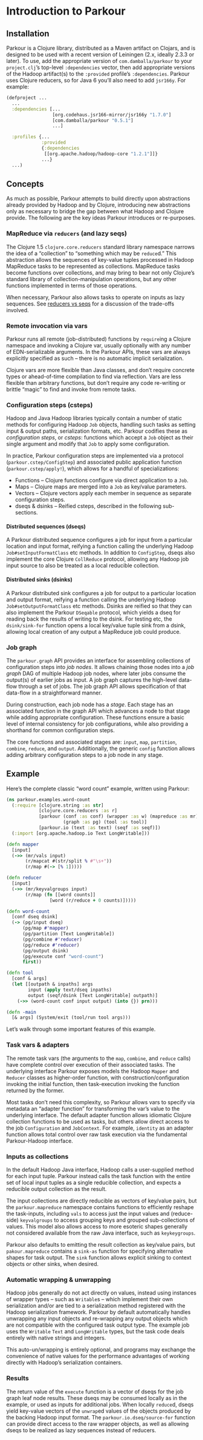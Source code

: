 # Introduction to Parkour

## Installation

Parkour is a Clojure library, distributed as a Maven artifact on Clojars, and is
designed to be used with a recent version of Leiningen (2.x, ideally 2.3.3 or
later).  To use, add the appropriate version of `com.damballa/parkour` to your
`project.clj`’s top-level `:dependencies` vector, then add appropriate versions
of the Hadoop artifact(s) to the `:provided` profile’s `:dependencies`.  Parkour
uses Clojure reducers, so for Java 6 you’ll also need to add `jsr166y`.  For
example:

```clj
(defproject ...
  ...
  :dependencies [...
                 [org.codehaus.jsr166-mirror/jsr166y "1.7.0"]
                 [com.damballa/parkour "0.5.1"]
                 ...]

  :profiles {...
             :provided
             {:dependencies
              [[org.apache.hadoop/hadoop-core "1.2.1"]]}
             ...}
  ...)
```

## Concepts

As much as possible, Parkour attempts to build directly upon abstractions
already provided by Hadoop and by Clojure, introducing new abstractions only as
necessary to bridge the gap between what Hadoop and Clojure provide.  The
following are the key ideas Parkour introduces or re-purposes.

### MapReduce via `reducers` (and lazy seqs)

The Clojure 1.5 `clojure.core.reducers` standard library namespace narrows the
idea of a “collection” to “something which may be `reduce`d.”  This abstraction
allows the sequences of key-value tuples processed in Hadoop MapReduce tasks to
be represented as collections.  MapReduce tasks become functions over
collections, and may bring to bear not only Clojure’s standard library of
collection-manipulation operations, but any other functions implemented in terms
of those operations.

When necessary, Parkour also allows tasks to operate on inputs as lazy
sequences.  See [reducers vs seqs][reducers-vs-seqs] for a discussion of the
trade-offs involved.

[reducers-vs-seqs]: https://github.com/damballa/parkour/blob/master/doc/reducers-vs-seqs.md

### Remote invocation via vars

Parkour runs all remote (job-distributed) functions by `require`ing a Clojure
namespace and invoking a Clojure var, usually optionally with any number of
EDN-serializable arguments.  In the Parkour APIs, these vars are always
explicitly specified as such – there is no automatic implicit serialization.

Clojure vars are more flexible than Java classes, and don’t require concrete
types or ahead-of-time compilation to find via reflection.  Vars are less
flexible than arbitrary functions, but don’t require any code re-writing or
brittle “magic” to find and invoke from remote tasks.

### Configuration steps (csteps)

Hadoop and Java Hadoop libraries typically contain a number of static methods
for configuring Hadoop `Job` objects, handling such tasks as setting input &
output paths, serialization formats, etc.  Parkour codifies these as
_configuration steps_, or _csteps_: functions which accept a `Job` object as
their single argument and modify that `Job` to apply some configuration.

In practice, Parkour configuration steps are implemented via a protocol
(`parkour.cstep/ConfigStep`) and associated public application function
(`parkour.cstep/apply!`), which allows for a handful of specializations:

- Functions – Clojure functions configure via direct application to a `Job`.
- Maps – Clojure maps are merged into a `Job` as key/value parameters.
- Vectors – Clojure vectors apply each member in sequence as separate
  configuration steps.
- dseqs & dsinks – Reified csteps, described in the following sub-sections.

#### Distributed sequences (dseqs)

A Parkour distributed sequence configures a job for input from a particular
location and input format, reifying a function calling the underlying Hadoop
`Job#setInputFormatClass` etc methods.  In addition to `ConfigStep`, dseqs also
implement the core Clojure `CollReduce` protocol, allowing any Hadoop job input
source to also be treated as a local reducible collection.

#### Distributed sinks (dsinks)

A Parkour distributed sink configures a job for output to a particular location
and output format, reifying a function calling the underlying Hadoop
`Job#setOutputFormatClass` etc methods.  Dsinks are reified so that they can
also implement the Parkour `DSeqable` protocol, which yields a dseq for reading
back the results of writing to the dsink.  For testing etc, the `dsink/sink-for`
function opens a local key/value tuple sink from a dsink, allowing local
creation of any output a MapReduce job could produce.

### Job graph

The `parkour.graph` API provides an interface for assembling collections of
configuration steps into _job nodes_.  It allows chaining those nodes into a
_job graph_ DAG of multiple Hadoop job nodes, where later jobs consume the
output(s) of earlier jobs as input.  A job graph captures the high-level
data-flow through a set of jobs.  The job graph API allows specification of that
data-flow in a straightforward manner.

During construction, each job node has a _stage_.  Each stage has an associated
function in the graph API which advances a node to that stage while adding
appropriate configuration.  These functions ensure a basic level of internal
consistency for job configurations, while also providing a shorthand for common
configuration steps.

The core functions and associated stages are: `input`, `map`, `partition`,
`combine`, `reduce`, and `output`.  Additionally, the generic `config` function
allows adding arbitrary configuration steps to a job node in any stage.

## Example

Here’s the complete classic “word count” example, written using Parkour:

```clj
(ns parkour.examples.word-count
  (:require [clojure.string :as str]
            [clojure.core.reducers :as r]
            [parkour (conf :as conf) (wrapper :as w) (mapreduce :as mr)
                     (graph :as pg) (tool :as tool)]
            [parkour.io (text :as text) (seqf :as seqf)])
  (:import [org.apache.hadoop.io Text LongWritable]))

(defn mapper
  [input]
  (->> (mr/vals input)
       (r/mapcat #(str/split % #"\s+"))
       (r/map #(-> [% 1]))))

(defn reducer
  [input]
  (->> (mr/keyvalgroups input)
       (r/map (fn [[word counts]]
                [word (r/reduce + 0 counts)]))))

(defn word-count
  [conf dseq dsink]
  (-> (pg/input dseq)
      (pg/map #'mapper)
      (pg/partition [Text LongWritable])
      (pg/combine #'reducer)
      (pg/reduce #'reducer)
      (pg/output dsink)
      (pg/execute conf "word-count")
      first))

(defn tool
  [conf & args]
  (let [[outpath & inpaths] args
        input (apply text/dseq inpaths)
        output (seqf/dsink [Text LongWritable] outpath)]
    (->> (word-count conf input output) (into {}) prn)))

(defn -main
  [& args] (System/exit (tool/run tool args)))
```

Let’s walk through some important features of this example.

### Task vars & adapters

The remote task vars (the arguments to the `map`, `combine`, and `reduce` calls)
have complete control over execution of their associated tasks.  The underlying
interface Parkour exposes models the Hadoop `Mapper` and `Reducer` classes as
higher-order function, with construction/configuration invoking the initial
function, then task-execution invoking the function returned by the former.

Most tasks don’t need this complexity, so Parkour allows vars to specify via
metadata an “adapter function” for transforming the var’s value to the
underlying interface.  The default adapter function allows idiomatic Clojure
collection functions to be used as tasks, but others allow direct access to the
job `Configuration` and `JobContext`.  For example, `identity` as an adapter
function allows total control over raw task execution via the fundamental
Parkour-Hadoop interface.

### Inputs as collections

In the default Hadoop Java interface, Hadoop calls a user-supplied method for
each input tuple.  Parkour instead calls the task function with the entire set
of local input tuples as a single reducible collection, and expects a reducible
output collection as the result.

The input collections are directly reducible as vectors of key/value pairs, but
the `parkour.mapreduce` namespace contains functions to efficiently reshape the
task-inputs, including `vals` to access just the input values and (reduce-side)
`keyvalgroups` to access grouping keys and grouped sub-collections of values.
This model also allows access to more esoteric shapes generally not considered
available from the raw Java interface, such as `keykeygroups`.

Parkour also defaults to emitting the result collection as key/value pairs, but
`pakour.mapreduce` contains a `sink-as` function for specifying alternative
shapes for task output.  The `sink` function allows explicit sinking to context
objects or other sinks, when desired.

### Automatic wrapping & unwrapping

Hadoop jobs generally do not act directly on values, instead using instances of
wrapper types – such as `Writable`s – which implement their own serialization
and/or are tied to a serialization method registered with the Hadoop
serialization framework.  Parkour by default automatically handles unwrapping
any input objects and re-wrapping any output objects which are not compatible
with the configured task output type.  The example job uses the `Writable`
`Text` and `LongWritable` types, but the task code deals entirely with native
strings and integers.

This auto-un/wrapping is entirely optional, and programs may exchange the
convenience of native values for the performance advantages of working directly
with Hadoop’s serialization containers.

### Results

The return value of the `execute` function is a vector of dseqs for the job
graph leaf node results.  These dseqs may be consumed locally as in the example,
or used as inputs for additional jobs.  When locally `reduce`d, dseqs yield
key-value vectors of the `unwrap`ed values of the objects produced by the
backing Hadoop input format.  The `parkour.io.dseq/source-for` function can
provide direct access to the raw wrapper objects, as well as allowing dseqs to
be realized as lazy sequences instead of reducers.
